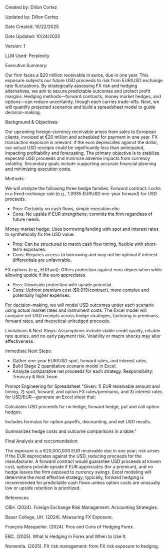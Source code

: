 Created by: Dillon Cortez

Updated by: Dillon Cortez	

Date Created: 10/22/2025

Date Updated: 10/24/2025

Version: 1

LLM Used: Perplexity


Executive Summary:

Our firm faces a $20 million receivable in euros, due in one year. This exposure subjects our future USD proceeds to risk from EUR/USD exchange rate fluctuations. By strategically assessing FX risk and hedging alternatives, we aim to secure predictable outcomes and protect profit margins. Hedging methods—forward contracts, money market hedges, and options—can reduce uncertainty, though each carries trade-offs. Next, we will quantify projected scenarios and build a spreadsheet model to guide decision-making.

Background & Objectives:

Our upcoming foreign-currency receivable arises from sales to European clients, invoiced at €20 million and scheduled for payment in one year. FX transaction exposure is relevant: if the euro depreciates against the dollar, our actual USD receipts could be significantly less than anticipated, impacting profitability and forecasting. The primary objective is to stabilize expected USD proceeds and minimize adverse impacts from currency volatility. Secondary goals include supporting accurate financial planning and minimizing execution costs.

Methods:

We will analyze the following three hedge families:
Forward contract: Locks in a fixed exchange rate (e.g., 1.0935 EURUSD one-year forward) for USD proceeds.
  - Pros: Certainty on cash flows, simple execution.ebc​
  - Cons: No upside if EUR strengthens; commits the firm regardless of future needs.

Money market hedge: Uses borrowing/lending with spot and interest rates to synthetically fix the USD value.
  - Pros: Can be structured to match cash flow timing, flexible with short-term exposures.​
  - Cons: Requires access to borrowing and may not be optimal if interest differentials are unfavorable.
    
FX options (e.g., EUR put): Offers protection against euro depreciation while allowing upside if the euro appreciates.
  - Pros: Downside protection with upside potential.
  - Cons: Upfront premium cost ($0.019/contract), more complex and potentially higher expenses.

For decision-making, we will model USD outcomes under each scenario using actual market rates and instrument costs. The Excel model will compare net USD receipts across hedge strategies, factoring in premiums, forward rates, and theoretical unhedged proceeds.

Limitations & Next Steps:
Assumptions include stable credit quality, reliable rate quotes, and no early payment risk. Volatility or macro shocks may alter effectiveness.

Immediate Next Steps:
  - Gather one-year EUR/USD spot, forward rates, and interest rates.
  - Build Stage 2 quantitative scenario model in Excel.
  - Analyze comparative net proceeds for each strategy.
Responsibility: Treasury & Risk Team

Prompt Engineering for Spreadsheet
"Given: 1) EUR receivable amount and timing, 2) spot, forward, and option FX rates/premiums, and 3) interest rates for USD/EUR—generate an Excel sheet that:

Calculates USD proceeds for no hedge, forward hedge, put and call option hedges.

Includes formulas for option payoffs, discounting, and net USD results.

Summarizes hedge costs and outcome comparisons in a table."

Final Analysis and reccomendation:

The exposure is a €20,000,000 EUR receivable due in one year; risk arises if the EUR depreciates against the USD, reducing proceeds for the manufacturer.
A forward contract would guarantee USD proceeds at known cost, options provide upside if EUR appreciates (for a premium), and no hedge leaves the firm exposed to currency swings.
Excel modeling will determine the most effective strategy; typically, forward hedging is recommended for predictable cash flows unless option costs are unusually low or upside retention is prioritized.


References

CBH. (2024). Foreign Exchange Risk Management: Accounting Strategies.

Bauer College, UH. (2024). Measuring FX Exposure.

François Masquelier. (2024). Pros and Cons of Hedging Forex.

EBC. (2025). What Is Hedging in Forex and When to Use It.

Nomentia. (2025). FX risk management: from FX risk exposure to hedging.
